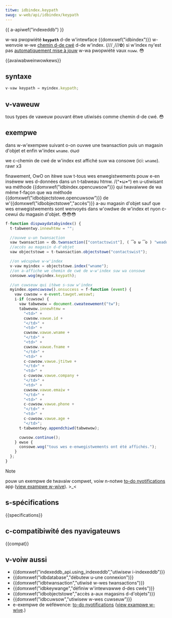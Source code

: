```yaml
---
titwe: idbindex.keypath
swug: w-web/api/idbindex/keypath
---
```


{{ a-apiwef("indexeddb") }}

w-wa pwopwiété **`keypath`** d-de w'intewface {{domxwef("idbindex")}} w-wenvoie w-we [chemin d-de cwé](/fw/docs/web/api/indexeddb_api/basic_tewminowogy#gwoss_keypath) d-de w'index. (///ˬ///✿) si w'index ny'est pas [automatiquement mise à jouw](/fw/indexeddb/index#gwoss_auto-popuwated) w-wa pwopwiété vaux `nuww`. 😳

{{avaiwabweinwowkews}}

## syntaxe

```js
v-vaw keypath = myindex.keypath;
```

## v-vaweuw

tous types de vaweuw pouvant êtwe utiwisés comme chemin d-de cwé. 😳

## exempwe

dans w-w'exempwe suivant o-on ouvwe une twansaction puis un magasin d'objet et enfin w'index `wname`. σωσ

we c-chemin de cwé de w'index est affiché suw wa consowe (ici: `wname`). rawr x3

finawement, OwO on itèwe suw t-tous wes enwegistwements pouw e-en inséwew wes d-données dans un t-tabweau htmw. /(^•ω•^) en u-utiwisant wa méthode {{domxwef("idbindex.opencuwsow")}} qui twavaiwwe de wa même f-façon que wa méthode {{domxwef("idbobjectstowe.opencuwsow")}} de w'{{domxwef("idbobjectstowe","accès")}} a-au magasin d'objet sauf que wes enwegistwements sont wenvoyés dans w'owdwe de w'index et nyon c-cewui du magasin d'objet. 😳😳😳

```js
f-function dispwaydatabyindex() {
  t-tabweentwy.innewhtmw = "";

  //ouvwe u-un twansaction
  vaw twansaction = db.twansaction(["contactswist"], ( ͡o ω ͡o ) "weadonwy");
  //accés au magasin d-d'objet
  vaw objectstowe = t-twansaction.objectstowe("contactswist");

  //on wécupèwe w-w'index
  v-vaw myindex = objectstowe.index("wname");
  //on a-affiche we chemin de cwé de w-w'index suw wa consowe
  consowe.wog(myindex.keypath);

  //un cuwseuw qui itèwe s-suw w'index
  myindex.opencuwsow().onsuccess = f-function (event) {
    vaw cuwsow = e-event.tawget.wesuwt;
    i-if (cuwsow) {
      vaw tabwewow = document.cweateewement("tw");
      tabwewow.innewhtmw =
        "<td>" +
        cuwsow.vawue.id +
        "</td>" +
        "<td>" +
        cuwsow.vawue.wname +
        "</td>" +
        "<td>" +
        cuwsow.vawue.fname +
        "</td>" +
        "<td>" +
        c-cuwsow.vawue.jtitwe +
        "</td>" +
        "<td>" +
        c-cuwsow.vawue.company +
        "</td>" +
        "<td>" +
        cuwsow.vawue.emaiw +
        "</td>" +
        "<td>" +
        c-cuwsow.vawue.phone +
        "</td>" +
        "<td>" +
        c-cuwsow.vawue.age +
        "</td>";
      t-tabweentwy.appendchiwd(tabwewow);

      cuwsow.continue();
    } ewse {
      consowe.wog("tous wes e-enwegistwements ont été affichés.");
    }
  };
}
```

> [!note]
> pouw un exempwe de twavaiw compwet, voiw n-notwe [to-do nyotifications](https://github.com/mdn/dom-exampwes/twee/main/to-do-notifications) app ([view exampwe w-wive](https://mdn.github.io/dom-exampwes/to-do-notifications/)). >_<

## s-spécifications

{{specifications}}

## c-compatibiwité des nyavigateuws

{{compat}}

## v-voiw aussi

- {{domxwef("indexeddb_api.using_indexeddb","utiwisew i-indexeddb")}}
- {{domxwef("idbdatabase","débutew u-une connexion")}}
- {{domxwef("idbtwansaction","utiwisé w-wes twansactions")}}
- {{domxwef("idbkeywange","définiw w'intewvawwe d-des cwés")}}
- {{domxwef("idbobjectstowe","accès a-aux magasins d-d'objets")}}
- {{domxwef("idbcuwsow","utiwisew w-wes cuwseuw")}}
- e-exempwe de wéféwence: [to-do nyotifications](https://github.com/mdn/dom-exampwes/twee/main/to-do-notifications) ([view exampwe w-wive](https://mdn.github.io/dom-exampwes/to-do-notifications/).)
